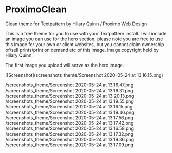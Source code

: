 # ProximoClean
Clean theme for Textpattern by Hilary Quinn / Proximo Web Design

This is a free theme for you to use with your Textpattern install.
I will include an image you can use for the hero section, please note you are free to use this image for your own or client websites, but you cannot claim ownership of/sell prints/print on demand etc of this image. Image copyright held by Hilary Quinn.

The first image you upload will serve as the hero image.

![Screenshot](screenshots_theme/Screenshot 2020-05-24 at 13.16.15.png)

/screenshots_theme/Screenshot 2020-05-24 at 13.16.47.png 	
/screenshots_theme/Screenshot 2020-05-24 at 13.16.31.png 	
/screenshots_theme/Screenshot 2020-05-24 at 13.20.13.png 	
/screenshots_theme/Screenshot 2020-05-24 at 13.19.55.png 	
/screenshots_theme/Screenshot 2020-05-24 at 13.16.15.png 	
/screenshots_theme/Screenshot 2020-05-24 at 13.19.46.png 	
/screenshots_theme/Screenshot 2020-05-24 at 13.17.56.png 	
/screenshots_theme/Screenshot 2020-05-24 at 13.17.42.png 	
/screenshots_theme/Screenshot 2020-05-24 at 13.16.58.png 	
/screenshots_theme/Screenshot 2020-05-24 at 13.17.32.png 	
/screenshots_theme/Screenshot 2020-05-24 at 13.19.36.png 	
/screenshots_theme/Screenshot 2020-05-24 at 13.17.09.png

